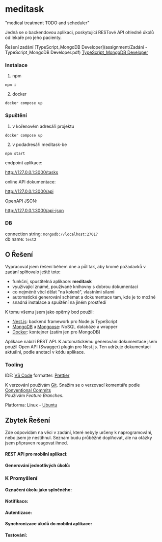 # meditask

"medical treatment TODO and scheduler"

Jedná se o backendovou aplikaci, poskytující RESTové API ohledně úkolů od lékaře pro jeho pacienty.

Řešení zadání [TypeScript_MongoDB Developer](assignment/Zadání - TypeScript_MongoDB Developer.pdf)
[TypeScript_MongoDB Developer](assignment/Zadání_TypeScript_MongoDB_Developer.pdf)

### Instalace

1. npm

```
npm i
```

2. docker

```
docker compose up
```

### Spuštění

1. v kořenovém adresáři projektu

```
docker compose up
```

2. v podadresáři meditask-be

```
npm start
```

endpoint aplikace:

http://127.0.0.1:3000/tasks

online API dokumentace:

http://127.0.0.1:3000/api

OpenAPI JSON:

http://127.0.0.1:3000/api-json

### DB

connection string: `mongodb://localhost:27017`  
db name: `test2`

## O Řešení

Vypracoval jsem řešení během dne a půl tak, aby kromě požadavků v zadání splňovalo ještě toto:

- funkční, spustitelná aplikace: **meditask**
- využívající známé, používané knihovny s dobrou dokumentací
- co nejméně věcí dělat "na koleně", vlastními silami
- automatické generování schémat a dokumentace tam, kde je to možné
- snadná instalace a spuštění na jiném prostředí

K tomu všemu jsem jako opěrný bod použil:

- [Nest.js](https://nestjs.com/): backend framework pro Node.js TypeScript
- [MongoDB](https://www.mongodb.com/) a [Mongoose](https://mongoosejs.com/docker): NoSQL databáze a wrapper
- [Docker](https://www.docker.com/): kontejner (zatím jen pro MongoDB)

Aplikace nabízí REST API. K automatickému generování dokumentace jsem použil Open API (Swagger) plugin pro Nest.js. Ten udržuje dokumentaci aktuální, podle anotací v kódu aplikace.

### Tooling

IDE: [VS Code](https://code.visualstudio.com/)
formatter: [Prettier](https://prettier.io/)

K verzování používám [Git](https://git-scm.com/). Snažím se o verzovací komentáře podle [Conventional Commits](https://www.conventionalcommits.org)  
Používám _Feature Branches_.

Platforma: Linux - [Ubuntu](https://ubuntu.com/)

## Zbytek Řešení

Zde odpovídám na věci v zadání, které nebyly určeny k naprogramování, nebo jsem je nestihnul. Seznam budu průběžně doplňovat, ale na otázky jsem připraven reagovat ihned.

#### REST API pro mobilní aplikaci:

#### Generování jednotlivých úkolů:

### K Promyšlení

#### Označení úkolu jako splněného:

#### Notifikace:

#### Autentizace:

#### Synchronizace úkolů do mobilní aplikace:

#### Testování:
